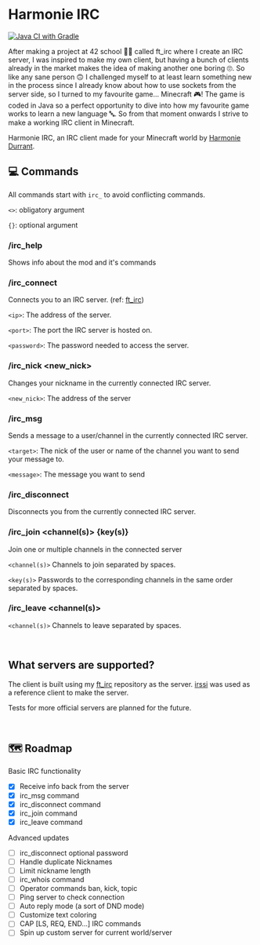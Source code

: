 # Harmonie IRC

[![Java CI with Gradle](https://github.com/harmonie-durrant/harmonie-irc/actions/workflows/gradle.yml/badge.svg)](https://github.com/harmonie-durrant/harmonie-irc/actions/workflows/gradle.yml)

After making a project at 42 school 👩‍🎓 called ft_irc where I create an IRC server, I was inspired to make my own client, but having a bunch of clients already in the market makes the idea of making another one boring 🙄.
So like any sane person 🙃 I challenged myself to at least learn something new in the process since I already know about how to use sockets from the server side, so I turned to my favourite game... Minecraft 🎮!
The game is coded in Java so a perfect opportunity to dive into how my favourite game works to learn a new language 🔤.
So from that moment onwards I strive to make a working IRC client in Minecraft.

Harmonie IRC, an IRC client made for your Minecraft world by [Harmonie Durrant](https://github.com/harmonie-durrant).

## 💻 Commands

All commands start with `irc_` to avoid conflicting commands.

`<>`: obligatory argument

`{}`: optional argument


### /irc_help

Shows info about the mod and it's commands

### /irc_connect <ip> <port> <password>

Connects you to an IRC server. (ref: [ft_irc](https://github.com/harmonie-durrant/ft_irc))

`<ip>`: The address of the server.

`<port>`: The port the IRC server is hosted on.

`<password>`: The password needed to access the server.

### /irc_nick <new_nick>

Changes your nickname in the currently connected IRC server.

`<new_nick>`: The address of the server

### /irc_msg <target> <message>

Sends a message to a user/channel in the currently connected IRC server.

`<target>`: The nick of the user or name of the channel you want to send your message to.

`<message>`: The message you want to send

### /irc_disconnect

Disconnects you from the currently connected IRC server.

### /irc_join <channel(s)> {key(s)}

Join one or multiple channels in the connected server

`<channel(s)>` Channels to join separated by spaces.

`<key(s)>` Passwords to the corresponding channels in the same order separated by spaces.

### /irc_leave <channel(s)>

`<channel(s)>` Channels to leave separated by spaces.

<br>

## What servers are supported?

The client is built using my [ft_irc](https://github.com/harmonie-durrant/ft_irc) repository as the server. [irssi](https://irssi.org) was used as a reference client to make the server.

Tests for more official servers are planned for the future.

<br>

## 🗺️ Roadmap

Basic IRC functionality
- [x] Receive info back from the server
- [x] irc_msg command
- [x] irc_disconnect command
- [x] irc_join command
- [x] irc_leave command

Advanced updates
- [ ] irc_disconnect optional password
- [ ] Handle duplicate Nicknames
- [ ] Limit nickname length
- [ ] irc_whois command
- [ ] Operator commands ban, kick, topic
- [ ] Ping server to check connection
- [ ] Auto reply mode (a sort of DND mode)
- [ ] Customize text coloring
- [ ] CAP [LS, REQ, END...] IRC commands
- [ ] Spin up custom server for current world/server
